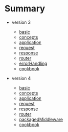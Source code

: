 # Summary

* version 3
  * [basic](v3/basic.md)
  * [concepts](v3/concepts.md)
  * [application](v3/application.md)
  * [request](v3/request.md)
  * [response](v3/response.md)
  * [router](v3/router.md)
  * [errorHandling](v3/errorHandling.md)
  * [cookbook](v3/cookbook.md)

* version 4
  * [basic](v4/basic.md)
  * [concepts](v4/concepts.md)
  * [application](v4/application.md)
  * [request](v4/request.md)
  * [response](v4/response.md)
  * [router](v4/router.md)
  * [packagedMiddleware](v4/packagedMiddleware.md)
  * [cookbook](v4/cookbook.md)